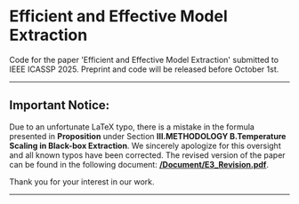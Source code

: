 # Efficient and Effective Model Extraction
Code for the paper 'Efficient and Effective Model Extraction' submitted to IEEE ICASSP 2025.
Preprint and code will be released before October 1st.

---

## **Important Notice:**  
Due to an unfortunate LaTeX typo, there is a mistake in the formula presented in **Proposition** under Section **III.METHODOLOGY B.Temperature Scaling in Black-box Extraction**. We sincerely apologize for this oversight and all known typos have been corrected. The revised version of the paper can be found in the following document: [**/Document/E3_Revision.pdf**](./Document/E3_Revision.pdf).

Thank you for your interest in our work.

---
